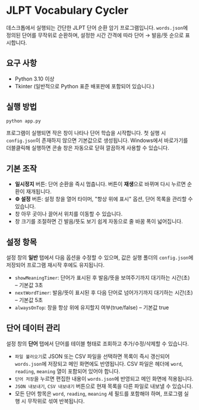# JLPT Vocabulary Cycler

데스크톱에서 실행되는 간단한 JLPT 단어 순환 암기 프로그램입니다. `words.json`에 정의된 단어를 무작위로 순환하며, 설정한 시간 간격에 따라 단어 → 발음/뜻 순으로 표시합니다.

## 요구 사항
- Python 3.10 이상
- Tkinter (일반적으로 Python 표준 배포판에 포함되어 있습니다.)

## 실행 방법
```bash
python app.py
```
프로그램이 실행되면 작은 창이 나타나 단어 학습을 시작합니다. 첫 실행 시 `config.json`이 존재하지 않으면 기본값으로 생성됩니다. Windows에서 바로가기를 더블클릭해 실행하면 콘솔 창은 자동으로 닫혀 깔끔하게 사용할 수 있습니다.

## 기본 조작
- **일시정지** 버튼: 단어 순환을 즉시 멈춥니다. 버튼이 **재생**으로 바뀌며 다시 누르면 순환이 재개됩니다.
- **⚙️ 설정** 버튼: 설정 창을 열어 타이머, "항상 위에 표시" 옵션, 단어 목록을 관리할 수 있습니다.
- 창 아무 곳이나 끌어서 위치를 이동할 수 있습니다.
- 창 크기를 조절하면 긴 발음/뜻도 보기 쉽게 자동으로 줄 바꿈 폭이 넓어집니다.

## 설정 항목
설정 창의 **일반** 탭에서 다음 옵션을 수정할 수 있으며, 값은 실행 폴더의 `config.json`에 저장되어 프로그램 재시작 후에도 유지됩니다.
- `showMeaningTimer`: 단어가 표시된 후 발음/뜻을 보여주기까지 대기하는 시간(초) – 기본값 3초
- `nextWordTimer`: 발음/뜻이 표시된 후 다음 단어로 넘어가기까지 대기하는 시간(초) – 기본값 5초
- `alwaysOnTop`: 창을 항상 위에 유지할지 여부(true/false) – 기본값 true

## 단어 데이터 관리
설정 창의 **단어** 탭에서 단어를 테이블 형태로 조회하고 추가/수정/삭제할 수 있습니다.

- `파일 불러오기`로 JSON 또는 CSV 파일을 선택하면 목록이 즉시 갱신되어 `words.json`에 저장되고 메인 화면에도 반영됩니다. CSV 파일은 헤더에 `word`, `reading`, `meaning` 열이 포함되어 있어야 합니다.
- `단어 저장`을 누르면 편집한 내용이 `words.json`에 반영되고 메인 화면에 적용됩니다.
- `JSON 내보내기`, `CSV 내보내기` 버튼으로 현재 목록을 다른 파일로 내보낼 수 있습니다.
- 모든 단어 항목은 `word`, `reading`, `meaning` 세 필드를 포함해야 하며, 프로그램 실행 시 무작위로 섞여 반복됩니다.
